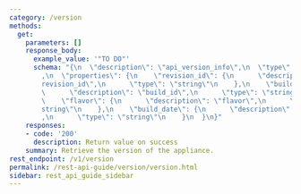 ```yaml
---
category: /version
methods:
  get:
    parameters: []
    response_body:
      example_value: '"TO DO"'
      schema: "{\n  \"description\": \"api_version_info\",\n  \"type\": \"object\"\
        ,\n  \"properties\": {\n    \"revision_id\": {\n      \"description\": \"\
        revision_id\",\n      \"type\": \"string\"\n    },\n    \"build_id\": {\n\
        \      \"description\": \"build_id\",\n      \"type\": \"string\"\n    },\n\
        \    \"flavor\": {\n      \"description\": \"flavor\",\n      \"type\": \"\
        string\"\n    },\n    \"build_date\": {\n      \"description\": \"build_date\"\
        ,\n      \"type\": \"string\"\n    }\n  }\n}"
    responses:
    - code: '200'
      description: Return value on success
    summary: Retrieve the version of the appliance.
rest_endpoint: /v1/version
permalink: /rest-api-guide/version/version.html
sidebar: rest_api_guide_sidebar
---
```

